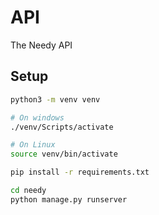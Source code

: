 # API
The Needy API

## Setup
```sh
python3 -m venv venv

# On windows
./venv/Scripts/activate

# On Linux
source venv/bin/activate

pip install -r requirements.txt

cd needy
python manage.py runserver
```
